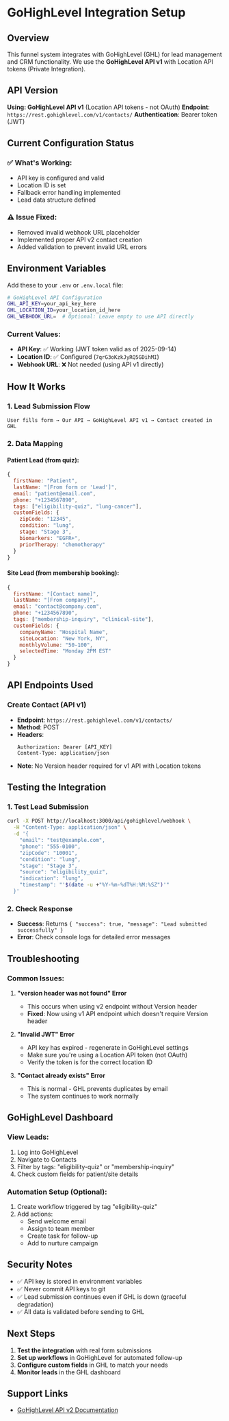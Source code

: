 # GoHighLevel Integration Setup

## Overview
This funnel system integrates with GoHighLevel (GHL) for lead management and CRM functionality. We use the **GoHighLevel API v1** with Location API tokens (Private Integration).

## API Version
**Using: GoHighLevel API v1** (Location API tokens - not OAuth)
**Endpoint**: `https://rest.gohighlevel.com/v1/contacts/`
**Authentication**: Bearer token (JWT)

## Current Configuration Status

### ✅ What's Working:
- API key is configured and valid
- Location ID is set
- Fallback error handling implemented
- Lead data structure defined

### ⚠️ Issue Fixed:
- Removed invalid webhook URL placeholder
- Implemented proper API v2 contact creation
- Added validation to prevent invalid URL errors

## Environment Variables

Add these to your `.env` or `.env.local` file:

```bash
# GoHighLevel API Configuration
GHL_API_KEY=your_api_key_here
GHL_LOCATION_ID=your_location_id_here
GHL_WEBHOOK_URL=  # Optional: Leave empty to use API directly
```

### Current Values:
- **API Key**: ✅ Working (JWT token valid as of 2025-09-14)
- **Location ID**: ✅ Configured (`7qrG3oKzkJyRQ5GDihMI`)
- **Webhook URL**: ❌ Not needed (using API v1 directly)

## How It Works

### 1. Lead Submission Flow
```
User fills form → Our API → GoHighLevel API v1 → Contact created in GHL
```

### 2. Data Mapping

#### Patient Lead (from quiz):
```javascript
{
  firstName: "Patient",
  lastName: "[From form or 'Lead']",
  email: "patient@email.com",
  phone: "+1234567890",
  tags: ["eligibility-quiz", "lung-cancer"],
  customFields: {
    zipCode: "12345",
    condition: "lung",
    stage: "Stage 3",
    biomarkers: "EGFR+",
    priorTherapy: "chemotherapy"
  }
}
```

#### Site Lead (from membership booking):
```javascript
{
  firstName: "[Contact name]",
  lastName: "[From company]",
  email: "contact@company.com",
  phone: "+1234567890",
  tags: ["membership-inquiry", "clinical-site"],
  customFields: {
    companyName: "Hospital Name",
    siteLocation: "New York, NY",
    monthlyVolume: "50-100",
    selectedTime: "Monday 2PM EST"
  }
}
```

## API Endpoints Used

### Create Contact (API v1)
- **Endpoint**: `https://rest.gohighlevel.com/v1/contacts/`
- **Method**: POST
- **Headers**:
  ```
  Authorization: Bearer [API_KEY]
  Content-Type: application/json
  ```
- **Note**: No Version header required for v1 API with Location tokens

## Testing the Integration

### 1. Test Lead Submission
```bash
curl -X POST http://localhost:3000/api/gohighlevel/webhook \
  -H "Content-Type: application/json" \
  -d '{
    "email": "test@example.com",
    "phone": "555-0100",
    "zipCode": "10001",
    "condition": "lung",
    "stage": "Stage 3",
    "source": "eligibility_quiz",
    "indication": "lung",
    "timestamp": "'$(date -u +"%Y-%m-%dT%H:%M:%SZ")'"
  }'
```

### 2. Check Response
- **Success**: Returns `{ "success": true, "message": "Lead submitted successfully" }`
- **Error**: Check console logs for detailed error messages

## Troubleshooting

### Common Issues:

1. **"version header was not found" Error**
   - This occurs when using v2 endpoint without Version header
   - **Fixed**: Now using v1 API endpoint which doesn't require Version header

2. **"Invalid JWT" Error**
   - API key has expired - regenerate in GoHighLevel settings
   - Make sure you're using a Location API token (not OAuth)
   - Verify the token is for the correct location ID

3. **"Contact already exists" Error**
   - This is normal - GHL prevents duplicates by email
   - The system continues to work normally

## GoHighLevel Dashboard

### View Leads:
1. Log into GoHighLevel
2. Navigate to Contacts
3. Filter by tags: "eligibility-quiz" or "membership-inquiry"
4. Check custom fields for patient/site details

### Automation Setup (Optional):
1. Create workflow triggered by tag "eligibility-quiz"
2. Add actions:
   - Send welcome email
   - Assign to team member
   - Create task for follow-up
   - Add to nurture campaign

## Security Notes

- ✅ API key is stored in environment variables
- ✅ Never commit API keys to git
- ✅ Lead submission continues even if GHL is down (graceful degradation)
- ✅ All data is validated before sending to GHL

## Next Steps

1. **Test the integration** with real form submissions
2. **Set up workflows** in GoHighLevel for automated follow-up
3. **Configure custom fields** in GHL to match your needs
4. **Monitor leads** in the GHL dashboard

## Support Links

- [GoHighLevel API v2 Documentation](https://highlevel.stoplight.io/docs/integrations/)